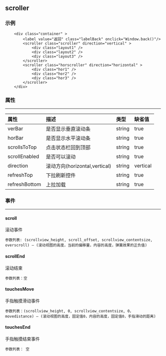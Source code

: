 ## scroller

### 示例

        <div class="container" >
            <label value="返回" class="labelBack" onclick="Window.back()"/>
            <scroller class="scroller" direction="vertical" >
                <div class="layout1" />
                <div class="layout2" />
                <div class="layout3" />
            </scroller>
            <scroller class="horscroller" direction="horizontal" >
                <div class="hor1" />
                <div class="hor2" />
                <div class="hor3" />
            </scroller>
        </div>
        
        
### 属性
---

| 属性 | 描述 |类型|缺省值|
| :-----| :---- |:---- |:---- |
|verBar|是否显示垂直滚动条|string|true|
|horBar|是否显示水平滚动条|string|true|
|scrollsToTop|点击状态栏回到顶部|string|true|
|scrollEnabled|是否可以滚动|string|true|
|direction|滚动方向(horizontal,vertical)|string| vertical |
|refreshTop|下拉刷新控件|string|true|
|refreshBottom|上拉加载|string|true|

        
### 事件
***

#### scroll
滚动事件

	参数列表: (scrollview_height, scroll_offset, scrollview_contentsize, overscroll) – (滚动视图的高度，当前的偏移量，内容的高度，弹簧效果的正负值)

#### scrollEnd

滚动结束

	参数列表：空

#### touchesMove

手指触摸滑动事件

	参数列表：(scrollview_height, 0, scrollview_contentsize, 0，movedistance) – (滚动视图的高度，固定值0，内容的高度，固定值0，手指滑动的距离)

#### touchesEnd

手指触摸结束事件

	参数列表： 空